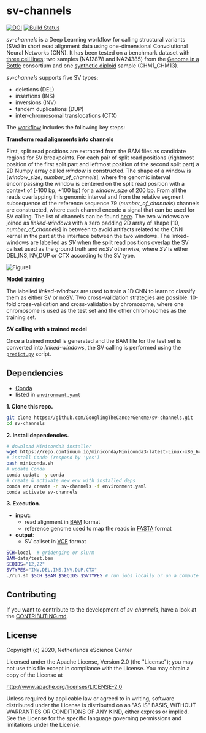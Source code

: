 # sv-channels

[![DOI](https://zenodo.org/badge/DOI/10.5281/zenodo.4555454.svg)](https://doi.org/10.5281/zenodo.4555454)
[![Build Status](https://travis-ci.org/GooglingTheCancerGenome/sv-channels.svg?branch=master)](https://travis-ci.org/GooglingTheCancerGenome/sv-channels)

*sv-channels* is a Deep Learning workflow for calling structural variants (SVs) in short read alignment data using one-dimensional Convolutional Neural Networks (CNN). It has been tested on a benchmark dataset with [three cell lines](https://doi.org/10.5281/zenodo.4001614): two samples (NA12878 and NA24385) from the [Genome in a Bottle](https://www.nist.gov/programs-projects/genome-bottle) consortium and one [synthetic diploid](https://doi.org/10.1038/s41592-018-0054-7) sample (CHM1_CHM13).

*sv-channels* supports five SV types:
- deletions (DEL)
- insertions (INS)
- inversions (INV)
- tandem duplications (DUP)
- inter-chromosomal translocations (CTX)

The [workflow](doc/sv-channels.svg) includes the following key steps:

**Transform read alignments into channels**

First, split read positions are extracted from the BAM files as candidate regions for SV breakpoints. For each pair of split read positions (rightmost position of the first split part and leftmost position of the second split part) a 2D Numpy array called *window* is constructed. The shape of a window is [*window_size*, *number_of_channels*], where the genomic interval encompassing the window is centered on the split read position with a context of \[-100 bp, +100 bp\) for a *window_size* of 200 bp. From all the reads overlapping this genomic interval and from the relative segment subsequence of the reference sequence 79 (*number_of_channels*) channels are constructed, where each channel encode a signal that can be used for SV calling. The list of channels can be found [here](https://github.com/GooglingTheCancerGenome/sv-channels/blob/dev-merge/doc/channels_list.tsv). The two windows are joined as *linked-windows* with a zero padding 2D array of shape [10, *number_of_channels*] in between to avoid artifacts related to the CNN kernel in the part at the interface between the two windows. The linked-windows are labelled as *SV* when the split read positions overlap the SV callset used as the ground truth and *noSV* otherwise, where *SV* is either DEL,INS,INV,DUP or CTX according to the SV type.

![Figure1](https://github.com/GooglingTheCancerGenome/sv-channels/blob/dev-merge/doc/figure1.png)

**Model training**

The labelled *linked-windows* are used to train a 1D CNN to learn to classify them as either SV or noSV. Two cross-validation strategies are possible: 10-fold cross-validation and cross-validation by chromosome, where one chromosome is used as the test set and the other chromosomes as the training set.

**SV calling with a trained model**

Once a trained model is generated and the BAM file for the test set is converted into *linked-windows*, the SV calling is performed using the [`predict.py`](/scripts/genome_wide/predict.py) script.

## Dependencies

-   [Conda](https://conda.io/)
-   listed in [`environment.yaml`](/environment.yaml)

**1. Clone this repo.**

```bash
git clone https://github.com/GooglingTheCancerGenome/sv-channels.git
cd sv-channels
```

**2. Install dependencies.**

```bash
# download Miniconda3 installer
wget https://repo.continuum.io/miniconda/Miniconda3-latest-Linux-x86_64.sh -O miniconda.sh
# install Conda (respond by 'yes')
bash miniconda.sh
# update Conda
conda update -y conda
# create & activate new env with installed deps
conda env create -n sv-channels -f environment.yaml
conda activate sv-channels
```

**3. Execution.**

-   **input**:
    - read alignment in [BAM](https://samtools.github.io/hts-specs/SAMv1.pdf) format
    - reference genome used to map the reads in [FASTA](https://www.ncbi.nlm.nih.gov/BLAST/fasta.shtml) format
-   **output**:
    - SV callset in [VCF](https://samtools.github.io/hts-specs/VCFv4.3.pdf) format

```bash
SCH=local  # gridengine or slurm
BAM=data/test.bam
SEQIDS="12,22"
SVTYPES="INV,DEL,INS,INV,DUP,CTX"
./run.sh $SCH $BAM $SEQIDS $SVTYPES # run jobs locally or on a compute cluster
```

## Contributing

If you want to contribute to the development of _sv-channels_,
have a look at the [CONTRIBUTING.md](CONTRIBUTING.md).

## License

Copyright (c) 2020, Netherlands eScience Center

Licensed under the Apache License, Version 2.0 (the "License");
you may not use this file except in compliance with the License.
You may obtain a copy of the License at

http://www.apache.org/licenses/LICENSE-2.0

Unless required by applicable law or agreed to in writing, software
distributed under the License is distributed on an "AS IS" BASIS,
WITHOUT WARRANTIES OR CONDITIONS OF ANY KIND, either express or implied.
See the License for the specific language governing permissions and
limitations under the License.
